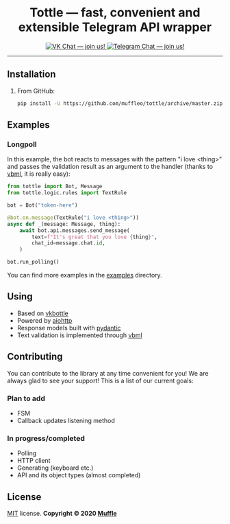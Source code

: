 <h1 align="center">Tottle — fast, convenient and extensible Telegram API wrapper</h1>

<p align="center">
    <a href="https://vk.me/join/AJQ1d3monBgV17SC1lRCtz1j">
        <img src="https://img.shields.io/badge/VK%20Chat-join-blue" alt="VK Chat — join us!">
    </a>
    <a href="https://t.me/joinchat/S_jqPhhhWD9iDODdMeQx3Q">
        <img src="https://img.shields.io/badge/Telegram%20Chat-join-informational" alt="Telegram Chat — join us!">
    </a>
</p>

<hr>


## Installation
1) From GitHub:
    ```sh
   pip install -U https://github.com/muffleo/tottle/archive/master.zip
   ```
   
## Examples
### Longpoll
In this example, the bot reacts to messages with the pattern "i love &lt;thing&gt;" and passes the validation result as an argument to the handler (thanks to [vbml](https://github.com/tesseradecade/vbml), it is really easy):
```python
from tottle import Bot, Message
from tottle.logic.rules import TextRule

bot = Bot("token-here")

@bot.on.message(TextRule("i love <thing>"))
async def _(message: Message, thing):
    await bot.api.messages.send_message(
        text=f"It's great that you love {thing}", 
        chat_id=message.chat.id,
    )

bot.run_polling()
```
You can find more examples in the [examples](./examples) directory.

## Using
 - Based on [vkbottle](https://github.com/timoniq/vkbottle)
 - Powered by [aiohttp](https://github.com/aio-libs/aiohttp)
 - Response models built with [pydantic](https://github.com/samuelcolvin/pydantic)
 - Text validation is implemented through [vbml](https://github.com/tesseradecade/vbml)

## Contributing
You can contribute to the library at any time convenient for you! We are always glad to see your support! This is a list of our current goals:
### Plan to add
- FSM
- Callback updates listening method
### In progress/completed
- Polling
- HTTP client
- Generating (keyboard etc.)
- API and its object types (almost completed)

## License
[MIT](./LICENSE) license. **Copyright © 2020 [Muffle](https://github.com/muffleo)**